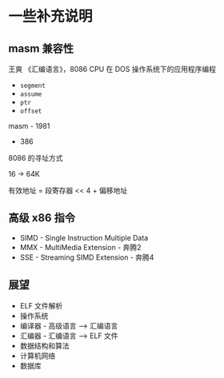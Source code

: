 # 一些补充说明

## masm 兼容性

王爽 《汇编语言》，8086 CPU 在 DOS 操作系统下的应用程序编程

- `segment`
- `assume`
- `ptr`
- `offset`

masm - 1981

- 386 

8086 的寻址方式

16 -> 64K

有效地址 = 段寄存器 << 4 + 偏移地址

## 高级 x86 指令

- SIMD - Single Instruction Multiple Data
- MMX - MultiMedia Extension - 奔腾2
- SSE - Streaming SIMD Extension - 奔腾4

## 展望

- ELF 文件解析
- 操作系统
- 编译器 - 高级语言 --> 汇编语言
- 汇编器 - 汇编语言 --> ELF 文件
- 数据结构和算法
- 计算机网络
- 数据库
